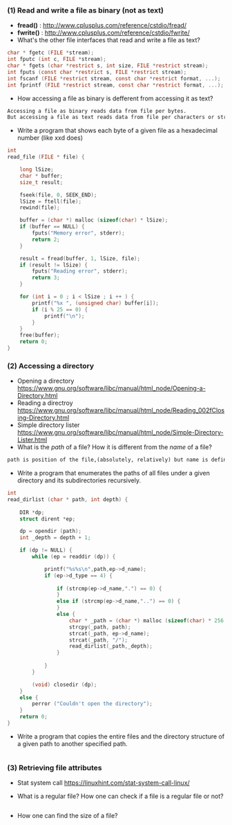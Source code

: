 ### (1) Read and write a file as binary (not as text)

+ __fread()__ : <http://www.cplusplus.com/reference/cstdio/fread/>  
+ __fwrite()__ : <http://www.cplusplus.com/reference/cstdio/fwrite/>  
+ What's the other file interfaces that read and write a file as text?
```C
char * fgetc (FILE *stream);
int fputc (int c, FILE *stream);
char * fgets (char *restrict s, int size, FILE *restrict stream);
int fputs (const char *restrict s, FILE *restrict stream);
int fscanf (FILE *restrict stream, const char *restrict format, ...);
int fprintf (FILE *restrict stream, const char *restrict format, ...);
```

+ How accessing a file as binary is defferent from accessing it as text?  
```markdown
Accessing a file as binary reads data from file per bytes.
But accessing a file as text reads data from file per characters or strings.
```
+ Write a program that shows each byte of a given file as a hexadecimal number (like xxd does)  
```C
int
read_file (FILE * file) {

    long lSize;
    char * buffer;
    size_t result;

    fseek(file, 0, SEEK_END);
    lSize = ftell(file);
    rewind(file);

    buffer = (char *) malloc (sizeof(char) * lSize);
    if (buffer == NULL) {
        fputs("Memory error", stderr);
        return 2;
    }

    result = fread(buffer, 1, lSize, file);
    if (result != lSize) {
        fputs("Reading error", stderr);
        return 3;
    }

    for (int i = 0 ; i < lSize ; i ++ ) {
        printf("%x ", (unsigned char) buffer[i]);
        if (i % 25 == 0) {
            printf("\n");
        }
    }
    free(buffer);
    return 0;
}
```

### (2) Accessing a directory
+ Opening a directory  <https://www.gnu.org/software/libc/manual/html_node/Opening-a-Directory.html>
+ Reading a directroy  <https://www.gnu.org/software/libc/manual/html_node/Reading_002fClosing-Directory.html>  
+ Simple directory lister  <https://www.gnu.org/software/libc/manual/html_node/Simple-Directory-Lister.html>  
+ What is the _path_ of a file? How it is different from the _name_ of a file?  
```markdown
path is position of the file,(absolutely, relatively) but name is definition in directory.
```
+ Write a program that enumerates the paths of all files under a given directory and its subdirectories recursively.  
```C
int
read_dirlist (char * path, int depth) {
    
    DIR *dp;
    struct dirent *ep;

    dp = opendir (path);
    int _depth = depth + 1;

    if (dp != NULL) {
        while (ep = readdir (dp)) {

            printf("%s%s\n",path,ep->d_name);
            if (ep->d_type == 4) {
                
                if (strcmp(ep->d_name,".") == 0) {
                } 
                else if (strcmp(ep->d_name,"..") == 0) {
                }
                else {
                    char * _path = (char *) malloc (sizeof(char) * 256 *_depth);
                    strcpy(_path, path);
                    strcat(_path, ep->d_name);
                    strcat(_path, "/");
                    read_dirlist(_path,_depth);
                }
                
            }
        }

        (void) closedir (dp);
    }
    else {
        perror ("Couldn't open the directory");
    }
    return 0;
}
```
+ Write a program that copies the entire files and the directory structure of a given path to another specified path.  
```C

```
### (3) Retrieving file attributes  
+ Stat system call  <https://linuxhint.com/stat-system-call-linux/>    

+ What is a regular file? How one can check if a file is a regular file or not?    
```markdown

```
+ How one can find the size of a file?    
```markdown

```